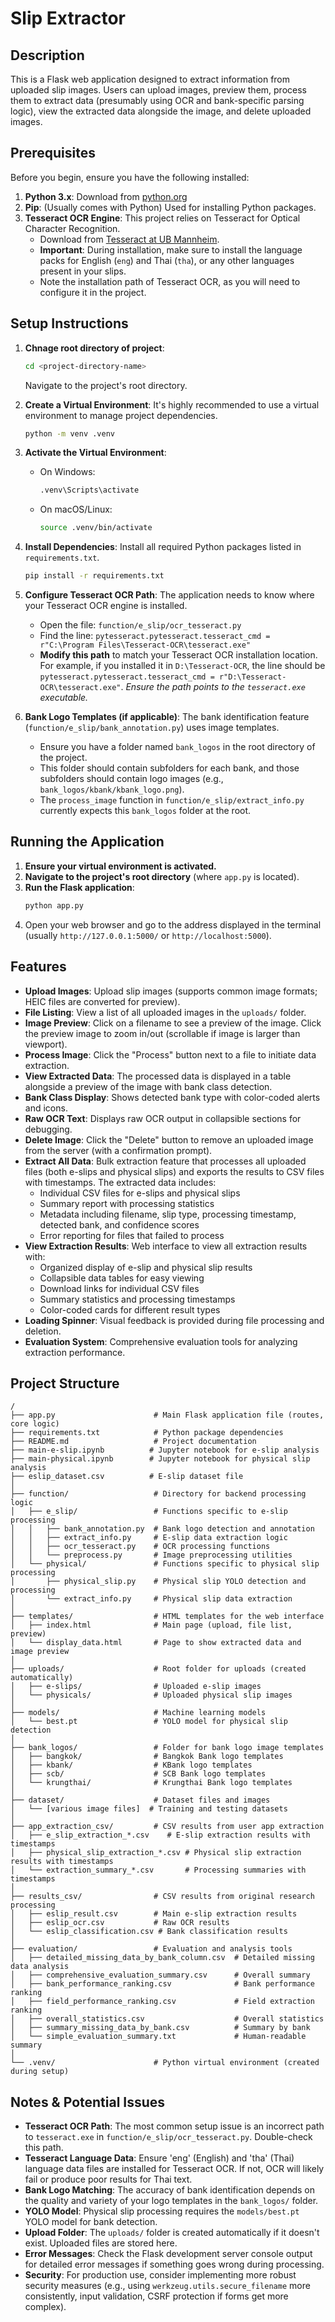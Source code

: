 # Slip Extractor

## Description

This is a Flask web application designed to extract information from uploaded slip images. Users can upload images, preview them, process them to extract data (presumably using OCR and bank-specific parsing logic), view the extracted data alongside the image, and delete uploaded images.

## Prerequisites

Before you begin, ensure you have the following installed:

1.  **Python 3.x**: Download from [python.org](https://www.python.org/)
2.  **Pip**: (Usually comes with Python) Used for installing Python packages.
3.  **Tesseract OCR Engine**: This project relies on Tesseract for Optical Character Recognition.
    *   Download from [Tesseract at UB Mannheim](https://github.com/UB-Mannheim/tesseract/wiki).
    *   **Important**: During installation, make sure to install the language packs for English (`eng`) and Thai (`tha`), or any other languages present in your slips.
    *   Note the installation path of Tesseract OCR, as you will need to configure it in the project.
<!-- 4.  **Git**: (Optional, for cloning the repository) Download from [git-scm.com](https://git-scm.com/) -->

## Setup Instructions

1.  **Chnage root directory of project**:
    ```bash
    cd <project-directory-name>
    ```
    Navigate to the project's root directory.

2.  **Create a Virtual Environment**:
    It's highly recommended to use a virtual environment to manage project dependencies.
    ```bash
    python -m venv .venv
    ```

3.  **Activate the Virtual Environment**:
    *   On Windows:
        ```bash
        .venv\Scripts\activate
        ```
    *   On macOS/Linux:
        ```bash
        source .venv/bin/activate
        ```

4.  **Install Dependencies**:
    Install all required Python packages listed in `requirements.txt`.
    ```bash
    pip install -r requirements.txt
    ```

5.  **Configure Tesseract OCR Path**:
    The application needs to know where your Tesseract OCR engine is installed.
    *   Open the file: `function/e_slip/ocr_tesseract.py`
    *   Find the line: `pytesseract.pytesseract.tesseract_cmd = r"C:\Program Files\Tesseract-OCR\tesseract.exe"`
    *   **Modify this path** to match your Tesseract OCR installation location. For example, if you installed it in `D:\Tesseract-OCR`, the line should be `pytesseract.pytesseract.tesseract_cmd = r"D:\Tesseract-OCR\tesseract.exe"`.
        *Ensure the path points to the `tesseract.exe` executable.*

6.  **Bank Logo Templates (if applicable)**:
    The bank identification feature (`function/e_slip/bank_annotation.py`) uses image templates.
    *   Ensure you have a folder named `bank_logos` in the root directory of the project.
    *   This folder should contain subfolders for each bank, and those subfolders should contain logo images (e.g., `bank_logos/kbank/kbank_logo.png`).
    *   The `process_image` function in `function/e_slip/extract_info.py` currently expects this `bank_logos` folder at the root.

## Running the Application

1.  **Ensure your virtual environment is activated.**
2.  **Navigate to the project's root directory** (where `app.py` is located).
3.  **Run the Flask application**:
    ```bash
    python app.py
    ```
4.  Open your web browser and go to the address displayed in the terminal (usually `http://127.0.0.1:5000/` or `http://localhost:5000`).

## Features

*   **Upload Images**: Upload slip images (supports common image formats; HEIC files are converted for preview).
*   **File Listing**: View a list of all uploaded images in the `uploads/` folder.
*   **Image Preview**: Click on a filename to see a preview of the image. Click the preview image to zoom in/out (scrollable if image is larger than viewport).
*   **Process Image**: Click the "Process" button next to a file to initiate data extraction.
*   **View Extracted Data**: The processed data is displayed in a table alongside a preview of the image with bank class detection.
*   **Bank Class Display**: Shows detected bank type with color-coded alerts and icons.
*   **Raw OCR Text**: Displays raw OCR output in collapsible sections for debugging.
*   **Delete Image**: Click the "Delete" button to remove an uploaded image from the server (with a confirmation prompt).
*   **Extract All Data**: Bulk extraction feature that processes all uploaded files (both e-slips and physical slips) and exports the results to CSV files with timestamps. The extracted data includes:
    *   Individual CSV files for e-slips and physical slips
    *   Summary report with processing statistics
    *   Metadata including filename, slip type, processing timestamp, detected bank, and confidence scores
    *   Error reporting for files that failed to process
*   **View Extraction Results**: Web interface to view all extraction results with:
    *   Organized display of e-slip and physical slip results
    *   Collapsible data tables for easy viewing
    *   Download links for individual CSV files
    *   Summary statistics and processing timestamps
    *   Color-coded cards for different result types
*   **Loading Spinner**: Visual feedback is provided during file processing and deletion.
*   **Evaluation System**: Comprehensive evaluation tools for analyzing extraction performance.

## Project Structure

```
/
├── app.py                      # Main Flask application file (routes, core logic)
├── requirements.txt            # Python package dependencies
├── README.md                   # Project documentation
├── main-e-slip.ipynb          # Jupyter notebook for e-slip analysis
├── main-physical.ipynb        # Jupyter notebook for physical slip analysis
├── eslip_dataset.csv          # E-slip dataset file
│
├── function/                   # Directory for backend processing logic
│   ├── e_slip/                 # Functions specific to e-slip processing
│   │   ├── bank_annotation.py  # Bank logo detection and annotation
│   │   ├── extract_info.py     # E-slip data extraction logic
│   │   ├── ocr_tesseract.py    # OCR processing functions
│   │   └── preprocess.py       # Image preprocessing utilities
│   └── physical/               # Functions specific to physical slip processing
│       ├── physical_slip.py    # Physical slip YOLO detection and processing
│       └── extract_info.py     # Physical slip data extraction
│
├── templates/                  # HTML templates for the web interface
│   ├── index.html              # Main page (upload, file list, preview)
│   └── display_data.html       # Page to show extracted data and image preview
│
├── uploads/                    # Root folder for uploads (created automatically)
│   ├── e-slips/                # Uploaded e-slip images
│   └── physicals/              # Uploaded physical slip images
│
├── models/                     # Machine learning models
│   └── best.pt                 # YOLO model for physical slip detection
│
├── bank_logos/                 # Folder for bank logo image templates
│   ├── bangkok/                # Bangkok Bank logo templates
│   ├── kbank/                  # KBank logo templates
│   ├── scb/                    # SCB Bank logo templates
│   └── krungthai/              # Krungthai Bank logo templates
│
├── dataset/                    # Dataset files and images
│   └── [various image files]  # Training and testing datasets
│
├── app_extraction_csv/         # CSV results from user app extraction
│   ├── e_slip_extraction_*.csv    # E-slip extraction results with timestamps
│   ├── physical_slip_extraction_*.csv # Physical slip extraction results with timestamps
│   └── extraction_summary_*.csv       # Processing summaries with timestamps
│
├── results_csv/                # CSV results from original research processing
│   ├── eslip_result.csv        # Main e-slip extraction results
│   ├── eslip_ocr.csv           # Raw OCR results
│   └── eslip_classification.csv # Bank classification results
│
├── evaluation/                 # Evaluation and analysis tools
│   ├── detailed_missing_data_by_bank_column.csv  # Detailed missing data analysis
│   ├── comprehensive_evaluation_summary.csv      # Overall summary
│   ├── bank_performance_ranking.csv              # Bank performance ranking
│   ├── field_performance_ranking.csv             # Field extraction ranking
│   ├── overall_statistics.csv                    # Overall statistics
│   ├── summary_missing_data_by_bank.csv          # Summary by bank
│   └── simple_evaluation_summary.txt             # Human-readable summary
│
└── .venv/                      # Python virtual environment (created during setup)
```

## Notes & Potential Issues

*   **Tesseract OCR Path**: The most common setup issue is an incorrect path to `tesseract.exe` in `function/e_slip/ocr_tesseract.py`. Double-check this path.
*   **Tesseract Language Data**: Ensure 'eng' (English) and 'tha' (Thai) language data files are installed for Tesseract OCR. If not, OCR will likely fail or produce poor results for Thai text.
*   **Bank Logo Matching**: The accuracy of bank identification depends on the quality and variety of your logo templates in the `bank_logos/` folder.
*   **YOLO Model**: Physical slip processing requires the `models/best.pt` YOLO model for bank detection.
*   **Upload Folder**: The `uploads/` folder is created automatically if it doesn't exist. Uploaded files are stored here.
*   **Error Messages**: Check the Flask development server console output for detailed error messages if something goes wrong during processing.
*   **Security**: For production use, consider implementing more robust security measures (e.g., using `werkzeug.utils.secure_filename` more consistently, input validation, CSRF protection if forms get more complex). 